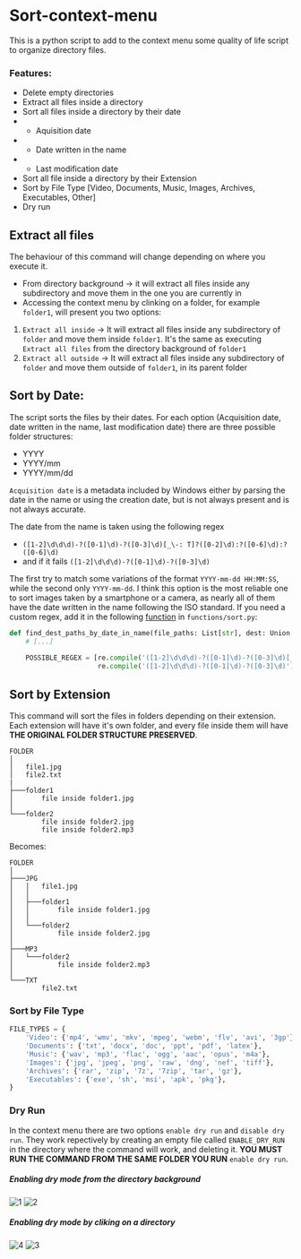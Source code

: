 # Sort-context-menu
This is a python script to add to the context menu some quality of life script to organize directory files.

### Features:
- Delete empty directories
- Extract all files inside a directory
- Sort all files inside a directory by their date
- - Aquisition date
- - Date written in the name
- - Last modification date
- Sort all file inside a directory by their Extension
- Sort by File Type [Video, Documents, Music, Images, Archives, Executables, Other]
- Dry run 

## Extract all files
The behaviour of this command will change depending on where you execute it.

- From directory background -> it will extract all files inside any subdirectory and move them in the one you are currently in
- Accessing the context menu by clinking on a folder, for example `folder1`, will present you two options:
1) `Extract all inside` -> It will extract all files inside any subdirectory of `folder` and move them inside `folder1`. It's the same as executing `Extract all files` from the directory background of `folder1`
2) `Extract all outside` -> It will extract all files inside any subdirectory of `folder` and move them outside of `folder1`, in its parent folder

## Sort by Date:
The script sorts the files by their dates. For each option (Acquisition date, date written in the name, last modification date) there are three possible folder structures:
- YYYY
- YYYY/mm
- YYYY/mm/dd

`Acquisition date` is a metadata included by Windows either by parsing the date in the name or using the creation date, but is not always present and is not always accurate. 

The date from the name is taken using the following regex
- `([1-2]\d\d\d)-?([0-1]\d)-?([0-3]\d)[_\-: T]?([0-2]\d):?([0-6]\d):?([0-6]\d)`
- and if it fails `([1-2]\d\d\d)-?([0-1]\d)-?([0-3]\d)`

The first try to match some variations of the format `YYYY-mm-dd HH:MM:SS`, while the second only `YYYY-mm-dd`.
I think this option is the most reliable one to sort images taken by a smartphone or a camera, as nearly all of them have the date written in the name following the ISO standard.
If you need a custom regex, add it in the following [function](https://github.com/Alessandro201/Context-menu-for-directory-organization/blob/7a4eb33d36ef939ae4ae13fec48d5c9242251c3a/functions/Sort.py#LL419C1-L432C73) in `functions/sort.py`:

```py
def find_dest_paths_by_date_in_name(file_paths: List[str], dest: Union[str, Path], strftime: str):
    # [...]
    
    POSSIBLE_REGEX = [re.compile('([1-2]\d\d\d)-?([0-1]\d)-?([0-3]\d)[_\-: T]?([0-2]\d):?([0-6]\d):?([0-6]\d)'),
                      re.compile('([1-2]\d\d\d)-?([0-1]\d)-?([0-3]\d)')]
```

## Sort by Extension
This command will sort the files in folders depending on their extension. Each extension will have it's own folder, and every file inside them will have **THE ORIGINAL FOLDER STRUCTURE PRESERVED**.

```
FOLDER
│
│   file1.jpg
│   file2.txt
|
├───folder1
│       file inside folder1.jpg
│
└───folder2
        file inside folder2.jpg
        file inside folder2.mp3
```

Becomes:
```
FOLDER
│
├───JPG
│   │   file1.jpg
│   │
│   ├───folder1
│   │       file inside folder1.jpg
│   │
│   └───folder2
│           file inside folder2.jpg
│
├───MP3
│   └───folder2
│           file inside folder2.mp3
│
└───TXT
        file2.txt
```

### Sort by File Type

```py
FILE_TYPES = {
    'Video': {'mp4', 'wmv', 'mkv', 'mpeg', 'webm', 'flv', 'avi', '3gp'},
    'Documents': {'txt', 'docx', 'doc', 'ppt', 'pdf', 'latex'},
    'Music': {'wav', 'mp3', 'flac', 'ogg', 'aac', 'opus', 'm4a'},
    'Images': {'jpg', 'jpeg', 'png', 'raw', 'dng', 'nef', 'tiff'},
    'Archives': {'rar', 'zip', '7z', '7zip', 'tar', 'gz'},
    'Executables': {'exe', 'sh', 'msi', 'apk', 'pkg'},
}
```

### Dry Run
In the context menu there are two options `enable dry run` and `disable dry run`. They work repectively by creating an empty file called `ENABLE_DRY_RUN` in the directory where the command will work, and deleting it.
**YOU MUST RUN THE COMMAND FROM THE SAME FOLDER YOU RUN** `enable dry run`.

##### Enabling dry mode from the directory background
![1](https://github.com/Alessandro201/Sort-ContextMenu/assets/61567683/6ca09dc2-20d0-4228-a1ea-b7eac8afd285)
![2](https://github.com/Alessandro201/Sort-ContextMenu/assets/61567683/8304fd64-7697-4877-ae12-8a83d427e206)

##### Enabling dry mode by cliking on a directory
![4](https://github.com/Alessandro201/Sort-ContextMenu/assets/61567683/7097fb98-8b57-4354-a404-10dcc1523c00)
![3](https://github.com/Alessandro201/Sort-ContextMenu/assets/61567683/0e21af07-0e07-4263-af3d-408b3f048ea2)


